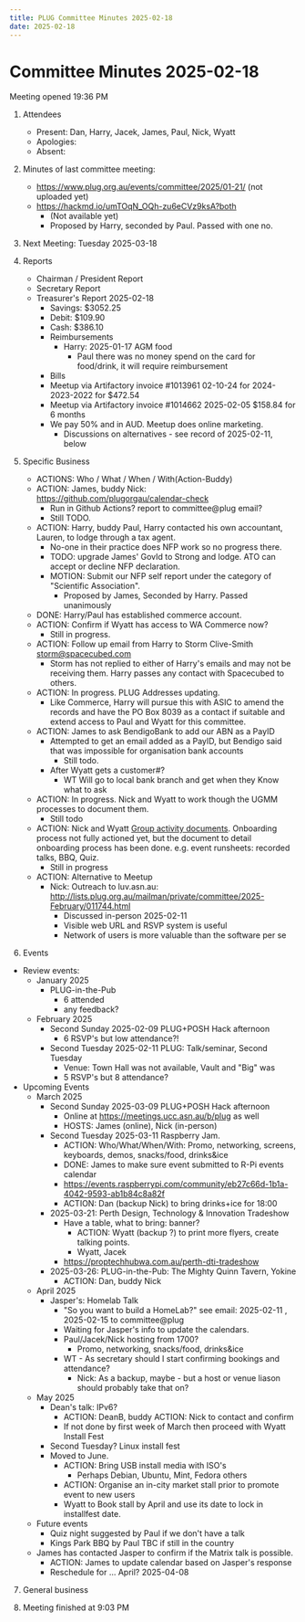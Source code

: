 ```yaml
---
title: PLUG Committee Minutes 2025-02-18
date: 2025-02-18
---
```


# Committee Minutes 2025-02-18

Meeting opened 19:36 PM

1. Attendees
    * Present: Dan, Harry, Jacek, James, Paul, Nick, Wyatt
    * Apologies:
    * Absent:
       
2. Minutes of last committee meeting:
   - https://www.plug.org.au/events/committee/2025/01-21/ (not uploaded yet)
   - https://hackmd.io/umTOqN_OQh-zu6eCVz9ksA?both
     - (Not available yet)
     - Proposed by Harry, seconded by Paul. Passed with one no.

3. Next Meeting: Tuesday 2025-03-18

4. Reports
    - Chairman / President Report
    - Secretary Report
    - Treasurer's Report 2025-02-18
      - Savings: $3052.25
      - Debit: $109.90
      - Cash: $386.10
      - Reimbursements
        - Harry: 2025-01-17 AGM food
          - Paul there was no money spend on the card for food/drink, it will require reimbursement
      - Bills
      -   Meetup via Artifactory invoice #1013961 02-10-24 for 2024-2023-2022 for $472.54
        - Meetup via Artifactory invoice #1014662 2025-02-05 $158.84 for 6 months
        - We pay 50% and in AUD. Meetup does online marketing.
          - Discussions on alternatives - see record of 2025-02-11, below

5. Specific Business
    - ACTIONS: Who / What / When / With(Action-Buddy)
    - ACTION: James, buddy Nick: https://github.com/plugorgau/calendar-check
      - Run in Github Actions? report to committee@plug email?
      - Still TODO.
    - ACTION: Harry, buddy Paul, Harry contacted his own accountant, Lauren, to lodge through a tax agent. 
        - No-one in their practice does NFP work so no progress there.
        - TODO: upgrade James' GovId to Strong and lodge. ATO can accept or decline NFP declaration.
        - MOTION: Submit our NFP self report under the category of "Scientific Association".
          - Proposed by James, Seconded by Harry. Passed unanimously
    - DONE: Harry/Paul has established commerce account.
    - ACTION: Confirm if Wyatt has access to WA Commerce now?
        - Still in progress.
    - ACTION: Follow up email from Harry to Storm Clive-Smith <storm@spacecubed.com> 
        - Storm has not replied to either of Harry's emails and may not be receiving them. Harry passes any contact with Spacecubed to others.
    - ACTION: In progress. PLUG Addresses updating.
        - Like Commerce, Harry will pursue this with ASIC to amend the records and have the PO Box 8039 as a contact if suitable and extend access to Paul and Wyatt for this committee.
    - ACTION: James to ask BendigoBank to add our ABN as a PayID
      - Attempted to get an email added as a PayID, but Bendigo said that was impossible for organisation bank accounts
          - Still todo.
      - After Wyatt gets a customer#?
        * WT Will go to local bank branch and get when they Know what to ask
    - ACTION: In progress. Nick and Wyatt to work though the UGMM processes to document them.
        - Still todo
    - ACTION: Nick and Wyatt [Group activity documents](https://hackmd.io/@plug/r1mD75lWkl/edit). Onboarding process not fully actioned yet, but the document to detail onboarding process has been done. e.g. event runsheets: recorded talks, BBQ, Quiz.
        - Still in progress
    - ACTION: Alternative to Meetup
      - Nick: Outreach to luv.asn.au: http://lists.plug.org.au/mailman/private/committee/2025-February/011744.html
        - Discussed in-person 2025-02-11
        - Visible web URL and RSVP system is useful
        - Network of users is more valuable than the software per se

6. Events
  * Review events:
    * January 2025
      * PLUG-in-the-Pub
        * 6 attended
        * any feedback?
    * February 2025
      * Second Sunday 2025-02-09 PLUG+POSH Hack afternoon
        * 6 RSVP's but low attendance?!
      * Second Tuesday 2025-02-11 PLUG: Talk/seminar, Second Tuesday
        * Venue: Town Hall was not available, Vault and "Big" was
        * 5 RSVP's but 8 attendance?
  * Upcoming Events
    * March 2025
      * Second Sunday 2025-03-09 PLUG+POSH Hack afternoon
        * Online at https://meetings.ucc.asn.au/b/plug as well
        * HOSTS: James (online), Nick (in-person)
      * Second Tuesday 2025-03-11 Raspberry Jam.
          * ACTION: Who/What/When/With: Promo, networking, screens, keyboards, demos, snacks/food, drinks&ice
          * DONE: James to make sure event submitted to R-Pi events calendar
          * https://events.raspberrypi.com/community/eb27c66d-1b1a-4042-9593-ab1b84c8a82f
          * ACTION: Dan (backup Nick) to bring drinks+ice for 18:00
      * 2025-03-21: Perth Design, Technology & Innovation Tradeshow
        * Have a table, what to bring: banner?
          * ACTION: Wyatt (backup ?) to print more flyers, create talking points. 
          * Wyatt, Jacek
        * https://proptechhubwa.com.au/perth-dti-tradeshow
      * 2025-03-26: PLUG-in-the-Pub: The Mighty Quinn Tavern, Yokine
        * ACTION: Dan, buddy Nick
    * April 2025
      * Jasper's: Homelab Talk
        * "So you want to build a HomeLab?" see email: 2025-02-11 , 2025-02-15 to committee@plug
        * Waiting for Jasper's info to update the calendars.
        * Paul/Jacek/Nick hosting from 1700?
          * Promo, networking, snacks/food, drinks&ice
        * WT - As secretary should I start confirming bookings and attendance?
          * Nick: As a backup, maybe - but a host or venue liason should probably take that on?
    * May 2025
      * Dean's talk: IPv6?
        * ACTION: DeanB, buddy ACTION: Nick to contact and confirm 
        * If not done by first week of March then proceed with Wyatt Install Fest
      * Second Tuesday? Linux install fest  
      * Moved to June. 
          * ACTION: Bring USB install media with ISO's
            * Perhaps Debian, Ubuntu, Mint, Fedora others
          * ACTION: Organise an in-city market stall prior to promote event to new users
          * Wyatt to Book stall by April and use its date to lock in installfest date.
    * Future events
      * Quiz night suggested by Paul if we don't have a talk
      * Kings Park BBQ by Paul TBC if still in the country
    * James has contacted Jasper to confirm if the Matrix talk is possible.
        * ACTION: James to update calendar based on Jasper's response
        * Reschedule for ... April? 2025-04-08

7. General business

8. Meeting finished at 9:03 PM
